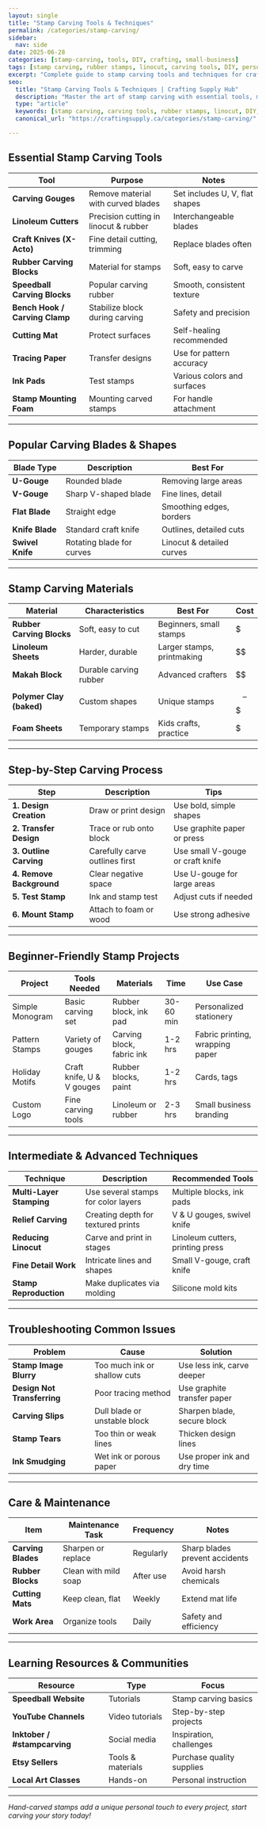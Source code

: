 ```yaml
---
layout: single
title: "Stamp Carving Tools & Techniques"
permalink: /categories/stamp-carving/
sidebar:
  nav: side
date: 2025-06-28
categories: [stamp-carving, tools, DIY, crafting, small-business]
tags: [stamp carving, rubber stamps, linocut, carving tools, DIY, personalization, craft supplies]
excerpt: "Complete guide to stamp carving tools and techniques for crafters and small businesses. Learn about essential carving tools, materials, project ideas, and maintenance tips with detailed tables."
seo:
  title: "Stamp Carving Tools & Techniques | Crafting Supply Hub"
  description: "Master the art of stamp carving with essential tools, materials, and tips for crafting unique personalized stamps and designs."
  type: "article"
  keywords: [stamp carving, carving tools, rubber stamps, linocut, DIY, crafting, small-business]
  canonical_url: "https://craftingsupply.ca/categories/stamp-carving/"

---
```


## Essential Stamp Carving Tools

| Tool | Purpose | Notes |
|------|---------|-------|
| **Carving Gouges** | Remove material with curved blades | Set includes U, V, flat shapes |
| **Linoleum Cutters** | Precision cutting in linocut & rubber | Interchangeable blades |
| **Craft Knives (X-Acto)** | Fine detail cutting, trimming | Replace blades often |
| **Rubber Carving Blocks** | Material for stamps | Soft, easy to carve |
| **Speedball Carving Blocks** | Popular carving rubber | Smooth, consistent texture |
| **Bench Hook / Carving Clamp** | Stabilize block during carving | Safety and precision |
| **Cutting Mat** | Protect surfaces | Self-healing recommended |
| **Tracing Paper** | Transfer designs | Use for pattern accuracy |
| **Ink Pads** | Test stamps | Various colors and surfaces |
| **Stamp Mounting Foam** | Mounting carved stamps | For handle attachment |

---

## Popular Carving Blades & Shapes

| Blade Type | Description | Best For |
|------------|-------------|----------|
| **U-Gouge** | Rounded blade | Removing large areas |
| **V-Gouge** | Sharp V-shaped blade | Fine lines, detail |
| **Flat Blade** | Straight edge | Smoothing edges, borders |
| **Knife Blade** | Standard craft knife | Outlines, detailed cuts |
| **Swivel Knife** | Rotating blade for curves | Linocut & detailed curves |

---

## Stamp Carving Materials

| Material | Characteristics | Best For | Cost |
|----------|-----------------|----------|------|
| **Rubber Carving Blocks** | Soft, easy to cut | Beginners, small stamps | $ |
| **Linoleum Sheets** | Harder, durable | Larger stamps, printmaking | $$ |
| **Makah Block** | Durable carving rubber | Advanced crafters | $$ |
| **Polymer Clay (baked)** | Custom shapes | Unique stamps | $$–$$$ |
| **Foam Sheets** | Temporary stamps | Kids crafts, practice | $ |

---

## Step-by-Step Carving Process

| Step | Description | Tips |
|------|-------------|------|
| **1. Design Creation** | Draw or print design | Use bold, simple shapes |
| **2. Transfer Design** | Trace or rub onto block | Use graphite paper or press |
| **3. Outline Carving** | Carefully carve outlines first | Use small V-gouge or craft knife |
| **4. Remove Background** | Clear negative space | Use U-gouge for large areas |
| **5. Test Stamp** | Ink and stamp test | Adjust cuts if needed |
| **6. Mount Stamp** | Attach to foam or wood | Use strong adhesive |

---

## Beginner-Friendly Stamp Projects

| Project | Tools Needed | Materials | Time | Use Case |
|---------|--------------|-----------|------|----------|
| Simple Monogram | Basic carving set | Rubber block, ink pad | 30-60 min | Personalized stationery |
| Pattern Stamps | Variety of gouges | Carving block, fabric ink | 1-2 hrs | Fabric printing, wrapping paper |
| Holiday Motifs | Craft knife, U & V gouges | Rubber blocks, paint | 1-2 hrs | Cards, tags |
| Custom Logo | Fine carving tools | Linoleum or rubber | 2-3 hrs | Small business branding |

---

## Intermediate & Advanced Techniques

| Technique | Description | Recommended Tools |
|-----------|-------------|-------------------|
| **Multi-Layer Stamping** | Use several stamps for color layers | Multiple blocks, ink pads |
| **Relief Carving** | Creating depth for textured prints | V & U gouges, swivel knife |
| **Reducing Linocut** | Carve and print in stages | Linoleum cutters, printing press |
| **Fine Detail Work** | Intricate lines and shapes | Small V-gouge, craft knife |
| **Stamp Reproduction** | Make duplicates via molding | Silicone mold kits |

---

## Troubleshooting Common Issues

| Problem | Cause | Solution |
|---------|-------|----------|
| **Stamp Image Blurry** | Too much ink or shallow cuts | Use less ink, carve deeper |
| **Design Not Transferring** | Poor tracing method | Use graphite transfer paper |
| **Carving Slips** | Dull blade or unstable block | Sharpen blade, secure block |
| **Stamp Tears** | Too thin or weak lines | Thicken design lines |
| **Ink Smudging** | Wet ink or porous paper | Use proper ink and dry time |

---

## Care & Maintenance

| Item | Maintenance Task | Frequency | Notes |
|------|------------------|-----------|-------|
| **Carving Blades** | Sharpen or replace | Regularly | Sharp blades prevent accidents |
| **Rubber Blocks** | Clean with mild soap | After use | Avoid harsh chemicals |
| **Cutting Mats** | Keep clean, flat | Weekly | Extend mat life |
| **Work Area** | Organize tools | Daily | Safety and efficiency |

---

## Learning Resources & Communities

| Resource | Type | Focus |
|----------|------|-------|
| **Speedball Website** | Tutorials | Stamp carving basics |
| **YouTube Channels** | Video tutorials | Step-by-step projects |
| **Inktober / #stampcarving** | Social media | Inspiration, challenges |
| **Etsy Sellers** | Tools & materials | Purchase quality supplies |
| **Local Art Classes** | Hands-on | Personal instruction |

---
*Hand-carved stamps add a unique personal touch to every project, start carving your story today!*
